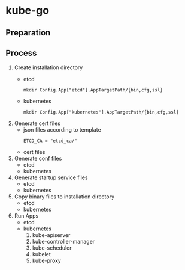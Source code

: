 # kube-go
## Preparation

## Process
1. Create installation directory
    * etcd
        ```
        mkdir Config.App["etcd"].AppTargetPath/{bin,cfg,ssl}
        ```
    
    * kubernetes
        ```
        mkdir Config.App["kubernetes"].AppTargetPath/{bin,cfg,ssl}
        ```
2. Generate cert files
    * json files according to template
        ```
        ETCD_CA = "etcd_ca/"
        ```
    * cert files
3. Generate conf files
    * etcd
    * kubernetes
4. Generate startup service files
    * etcd
    * kubernetes
5. Copy binary files to installation directory
    * etcd
    * kubernetes
6. Run Apps
    * etcd
    * kubernetes
        1. kube-apiserver
        2. kube-controller-manager
        3. kube-scheduler
        4. kubelet
        5. kube-proxy
